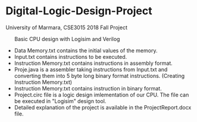 # Digital-Logic-Design-Project
University of Marmara, CSE3015 2018 Fall Project


<ul>
  Basic CPU design with Logisim and Verilog
</ul> 

<ul>
<li>Data Memory.txt contains the initial values of the memory.</li>
<li>Input.txt contains instructions to be executed.</li>
<li>Instruction Memory.txt contains instructions in assembly format.</li>
<li>Proje.java is a assembler taking instructions from Input.txt and converting them into 5 byte long binary format instructions. (Creating Instruction Memory.txt)</li>
<li>Instruction Memory.txt contains instruction in binary format.</li>
<li>Project.circ file is a logic design imlementation of our CPU. The file can be executed in "Logisim" design tool.</li>
<li>Detailed explanation of the project is available in the ProjectReport.docx file.</li>  
</ul>
